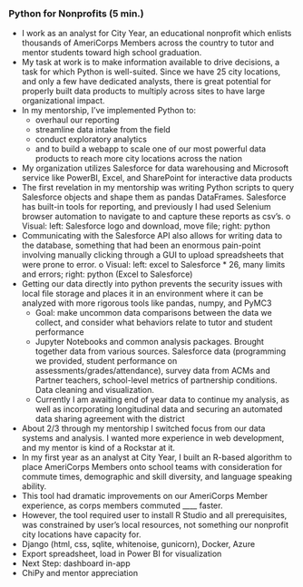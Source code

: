 ### Python for Nonprofits (5 min.)
* I work as an analyst for City Year, an educational nonprofit which enlists thousands of AmeriCorps Members across the country to tutor and mentor students toward high school graduation.
* My task at work is to make information available to drive decisions, a task for which Python is well-suited. Since we have 25 city locations, and only a few have dedicated analysts, there is great potential for properly built data products to multiply across sites to have large organizational impact.
*	In my mentorship, I’ve implemented Python to:
    *	overhaul our reporting
    *	streamline data intake from the field
    *	conduct exploratory analytics
    *	and to build a webapp to scale one of our most powerful data products to reach more city locations across the nation
*	My organization utilizes Salesforce for data warehousing and Microsoft service like PowerBI, Excel, and SharePoint for interactive data products
*	The first revelation in my mentorship was writing Python scripts to query Salesforce objects and shape them as pandas DataFrames. Salesforce has built-in tools for reporting, and previously I had used Selenium browser automation to navigate to and capture these reports as csv’s.
o	Visual: left: Salesforce logo and download, move file; right: python
*	Communicating with the Salesforce API also allows for writing data to the database, something that had been an enormous pain-point involving manually clicking through a GUI to upload spreadsheets that were prone to error.
o	Visual: left: excel to Salesforce * 26, many limits and errors; right: python (Excel to Salesforce)
*	Getting our data directly into python prevents the security issues with local file storage and places it in an environment where it can be analyzed with more rigorous tools like pandas, numpy, and PyMC3
    *	Goal: make uncommon data comparisons between the data we collect, and consider what behaviors relate to tutor and student performance
    *	Jupyter Notebooks and common analysis packages. Brought together data from various sources. Salesforce data (programming we provided, student performance on assessments/grades/attendance), survey data from ACMs and Partner teachers, school-level metrics of partnership conditions. Data cleaning and visualization.
    *	Currently I am awaiting end of year data to continue my analysis, as well as incorporating longitudinal data and securing an automated data sharing agreement with the district
*	About 2/3 through my mentorship I switched focus from our data systems and analysis. I wanted more experience in web development, and my mentor is kind of a Rockstar at it.
*	In my first year as an analyst at City Year, I built an R-based algorithm to place AmeriCorps Members onto school teams with consideration for commute times, demographic and skill diversity, and language speaking ability.
*	This tool had dramatic improvements on our AmeriCorps Member experience, as corps members commuted ____ faster.
*	However, the tool required user to install R Studio and all prerequisites, was constrained by user’s local resources, not something our nonprofit city locations have capacity for.
*	Django (html, css, sqlite, whitenoise, gunicorn), Docker, Azure
*	Export spreadsheet, load in Power BI for visualization
*	Next Step: dashboard in-app
*	ChiPy and mentor appreciation
